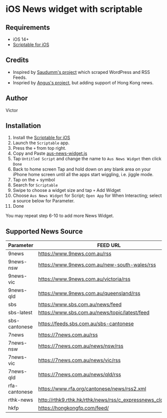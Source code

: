 # iOS News widget with scriptable

## Requirements
- iOS 14+
- [Scriptable for iOS](https://apps.apple.com/de/app/scriptable/id1405459188)

## Credits
- Inspired by [Saudumm's project](https://github.com/Saudumm/scriptable-News-Widget) which scraped WordPress and RSS Feeds. 
- Inspried by [Angus's project](https://github.com/AngusTse/ios-scriptable-ausnews-widget), but adding support of Hong Kong news.

## Author
Victor

## Installation
1. Install the [Scriptable for iOS](https://apps.apple.com/de/app/scriptable/id1405459188)
2. Launch the `Scriptable` app.
3. Press the `+` from top right. 
4. Copy and Paste [aus-news-widget.js](aus-news-widget.js) 
5. Tap `Untitled Script` and change the name to `Aus News Widget` then click `Done`
6. Back to home screen Tap and hold down on any blank area on your iPhone home screen until all the apps start wiggling, i.e. jiggle mode.
7. Tap on the + symbol
8. Search for `Scriptable`
9. Swipe to choose a widget size and tap `+` Add Widget
10. Choose `Aus News Widget` for Script; `Open App` for When Interacting; select a source below for Parameter.
11. Done

You may repeat step 6-10 to add more News Widget. 

## Supported News Source
| Parameter | FEED URL |
| --------- | -------- |
| 9news     | https://www.9news.com.au/rss |
| 9news-nsw | https://www.9news.com.au/new-south-wales/rss |
| 9news-vic | https://www.9news.com.au/victoria/rss |
| 9news-qld | https://www.9news.com.au/queensland/rss |
| sbs       | https://www.sbs.com.au/news/feed |
| sbs-latest| https://www.sbs.com.au/news/topic/latest/feed |
| sbs-cantonese| https://feeds.sbs.com.au/sbs-cantonese |
| 7news     | https://7news.com.au/rss |
| 7news-nsw | https://7news.com.au/news/nsw/rss |
| 7news-vic | https://7news.com.au/news/vic/rss |
| 7news-qld | https://7news.com.au/news/qld/rss |
| rfa-cantonese | https://www.rfa.org/cantonese/news/rss2.xml |
| rthk-news | http://rthk9.rthk.hk/rthk/news/rss/c_expressnews_clocal.xml |
| hkfp | https://hongkongfp.com/feed/ |
